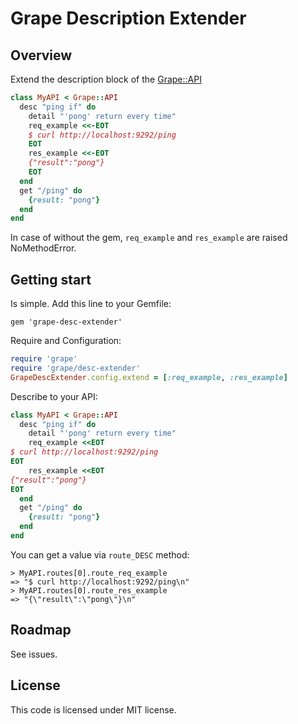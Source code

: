 Grape Description Extender
==========================

Overview
--------

Extend the description block of the [Grape::API](https://github.com/intridea/grape)

```ruby
class MyAPI < Grape::API
  desc "ping if" do
    detail "'pong' return every time"
    req_example <<-EOT
    $ curl http://localhost:9292/ping
    EOT
    res_example <<-EOT
    {"result":"pong"}
    EOT
  end
  get "/ping" do
    {result: "pong"}
  end
end
```

In case of without the gem, `req_example` and `res_example` are raised NoMethodError.

Getting start
-------------

Is simple. Add this line to your Gemfile:

```
gem 'grape-desc-extender'
```

Require and Configuration:

```ruby
require 'grape'
require 'grape/desc-extender'
GrapeDescExtender.config.extend = [:req_example, :res_example]
```

Describe to your API:

```ruby
class MyAPI < Grape::API
  desc "ping if" do
    detail "'pong' return every time"
    req_example <<EOT
$ curl http://localhost:9292/ping
EOT
    res_example <<EOT
{"result":"pong"}
EOT
  end
  get "/ping" do
    {result: "pong"}
  end
end
```

You can get a value via `route_DESC` method:

```
> MyAPI.routes[0].route_req_example
=> "$ curl http://localhost:9292/ping\n"
> MyAPI.routes[0].route_res_example
=> "{\"result\":\"pong\"}\n"
```

Roadmap
-------

See issues.

License
--------

This code is licensed under MIT license.

